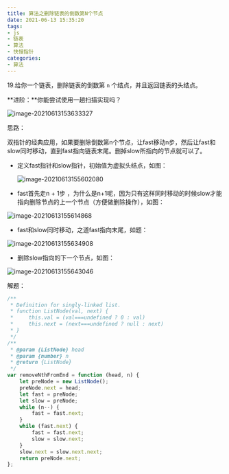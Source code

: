 ```yaml
---
title: 算法之删除链表的倒数第N个节点
date: 2021-06-13 15:35:20
tags:
- js
- 链表
- 算法
- 快慢指针
categories:
- 算法
---
```


19.给你一个链表，删除链表的倒数第 `n` 个结点，并且返回链表的头结点。

**进阶：**你能尝试使用一趟扫描实现吗？

![image-20210613153633327](D:\Blogs\NollieLeo.github.io\source\_posts\算法之删除链表的倒数第N个节点\image-20210613153633327.png)

思路：

双指针的经典应用，如果要删除倒数第n个节点，让fast移动n步，然后让fast和slow同时移动，直到fast指向链表末尾。删掉slow所指向的节点就可以了。

- 定义fast指针和slow指针，初始值为虚拟头结点，如图：

  ![image-20210613155602080](D:\Blogs\NollieLeo.github.io\source\_posts\算法之删除链表的倒数第N个节点\image-20210613155602080.png) 

-  fast首先走n + 1步 ，为什么是n+1呢，因为只有这样同时移动的时候slow才能指向删除节点的上一个节点（方便做删除操作），如图：

  ![image-20210613155614868](D:\Blogs\NollieLeo.github.io\source\_posts\算法之删除链表的倒数第N个节点\image-20210613155614868.png) 

-  fast和slow同时移动，之道fast指向末尾，如题：

  ![image-20210613155634908](D:\Blogs\NollieLeo.github.io\source\_posts\算法之删除链表的倒数第N个节点\image-20210613155634908.png)

-  删除slow指向的下一个节点，如图：

  ![image-20210613155643046](D:\Blogs\NollieLeo.github.io\source\_posts\算法之删除链表的倒数第N个节点\image-20210613155643046.png)



解题：

```js
/**
 * Definition for singly-linked list.
 * function ListNode(val, next) {
 *     this.val = (val===undefined ? 0 : val)
 *     this.next = (next===undefined ? null : next)
 * }
 */
/**
 * @param {ListNode} head
 * @param {number} n
 * @return {ListNode}
 */
var removeNthFromEnd = function (head, n) {
    let preNode = new ListNode();
    preNode.next = head;
    let fast = preNode;
    let slow = preNode;
    while (n--) {
        fast = fast.next;
    }
    while (fast.next) {
        fast = fast.next;
        slow = slow.next;
    }
    slow.next = slow.next.next;
    return preNode.next;
};
```

